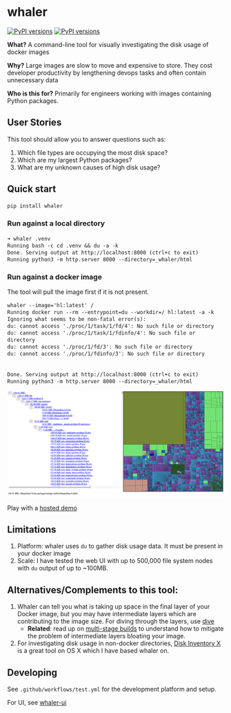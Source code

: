 # whaler

[![PyPI versions](https://img.shields.io/pypi/pyversions/whaler?logo=python&logoColor=white)](https://pypi.org/project/whaler)
[![PyPI versions](https://img.shields.io/pypi/v/whaler?logo=python&logoColor=white)](https://pypi.org/project/whaler)

**What?** A command-line tool for visually investigating the disk usage of docker images

**Why?** Large images are slow to move and expensive to store. They cost developer productivity by lengthening devops tasks and often contain unnecessary data

**Who is this for?** Primarily for engineers working with images containing Python packages.

## User Stories

This tool should allow you to answer questions such as:
1. Which file types are occupying the most disk space?
2. Which are my largest Python packages?
3. What are my unknown causes of high disk usage?

## Quick start

```bash
pip install whaler
```

### Run against a local directory
```
➜ whaler .venv
Running bash -c cd .venv && du -a -k
Done. Serving output at http://localhost:8000 (ctrl+c to exit)
Running python3 -m http.server 8000 --directory=_whaler/html
```

### Run against a docker image

The tool will pull the image first if it is not present.
```
whaler --image='hl:latest' /
Running docker run --rm --entrypoint=du --workdir=/ hl:latest -a -k
Ignoring what seems to be non-fatal error(s):
du: cannot access './proc/1/task/1/fd/4': No such file or directory
du: cannot access './proc/1/task/1/fdinfo/4': No such file or directory
du: cannot access './proc/1/fd/3': No such file or directory
du: cannot access './proc/1/fdinfo/3': No such file or directory


Done. Serving output at http://localhost:8000 (ctrl+c to exit)
Running python3 -m http.server 8000 --directory=_whaler/html
```

![HTML Report](docs/screen.png)

Play with a [hosted demo](https://treebeardtech.github.io/whaler/)

## Limitations

1. Platform: whaler uses `du` to gather disk usage data. It must be present in your docker image
2. Scale: I have tested the web UI with up to 500,000 file system nodes with `du` output of up to ~100MB.

## Alternatives/Complements to this tool:

1. Whaler can tell you what is taking up space in the final layer of your Docker image, but you may have intermediate layers which are contributing to the image size. For diving through the layers, use [dive](https://github.com/wagoodman/dive)
    * **Related**: read up on [multi-stage builds](https://docs.docker.com/develop/develop-images/multistage-build/) to understand how to mitigate the problem of intermediate layers bloating your image.
1. For investigating disk usage in non-docker directories, [Disk Inventory X](http://www.derlien.com/) is a great tool on OS X which I have based whaler on.

## Developing

See `.github/workflows/test.yml` for the development platform and setup.

For UI, see [whaler-ui](https://github.com/treebeardtech/whaler-ui)